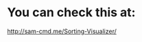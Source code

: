 # You can check this at:

<a href = "http://sam-cmd.me/Sorting-Visualizer/">http://sam-cmd.me/Sorting-Visualizer/</a>

